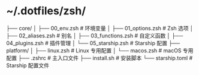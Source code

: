 # ~/.dotfiles/zsh/
├── core/
│   ├── 00_env.zsh          # 环境变量
│   ├── 01_options.zsh      # Zsh 选项
│   ├── 02_aliases.zsh      # 别名
│   ├── 03_functions.zsh    # 自定义函数
│   ├── 04_plugins.zsh      # 插件管理
│   └── 05_starship.zsh     # Starship 配置
├── platform/
│   ├── linux.zsh           # Linux 专用配置
│   └── macos.zsh           # macOS 专用配置
├── .zshrc                  # 主入口文件
├── install.sh              # 安装脚本
└── starship.toml           # Starship 配置文件
